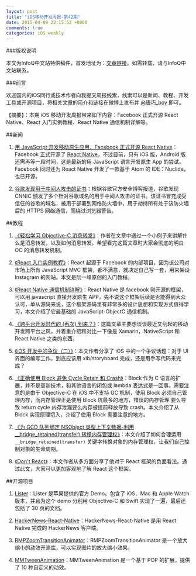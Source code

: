 ```yaml
---
layout: post
title: "iOS移动开发周报-第42期"
date: 2015-04-09 22:15:52 +0800
comments: true
categories: iOS weekly
---
```


###版权说明

本文为InfoQ中文站特供稿件，首发地址为：[文章链接](http://www.infoq.com/cn/news/2015/04/facebook-react-native)。如需转载，请与InfoQ中文站联系。

###前言

欢迎国内的iOS同行或技术作者向我提交周报线索，线索可以是新闻、教程、开发工具或开源项目，将相关文章的简介和链接在微博上发布并 [@唐巧_boy](http://weibo.com/tangqiaoboy) 即可。

【摘要】：本期 iOS 移动开发周报带来如下内容：Facebook 正式开源 React Native、React 入门实例教程、React Native 通信机制详解等。

##新闻

 1. [用 JavaScript 开发移动原生应用，Facebook 正式开源 React Native](http://www.csdn.net/article/2015-03-27/2824323-facebook-open-sources-react-native)：Facebook 正式开源了 [React Native](https://github.com/facebook/react-native)，不过目前，只有 iOS 版，Android 版还需再等一段时间，这是最新的用 JavaScript 语言开发原生 App 的尝试。Facebook 同时还为 React Native 开发了一款基于 Atom 的 IDE：Nuclide，也已开源。

 1. [谷歌发现用于中间人攻击的证书](http://weibo.com/p/1001603823955516487761)：根据谷歌官方安全博客报道，谷歌发现 CNNIC 颁发了多个针对谷歌域名的用于中间人攻击的证书。该证书冒充成受信任的谷歌的域名，被用于部署到网络防火墙中，用于劫持所有处于该防火墙后的 HTTPS 网络通信，而绕过浏览器警告。

##教程

 1. [《轻松学习 Objective-C 消息转发》](http://www.jianshu.com/p/1bde36ad9938)：作者在文章中通过一个小例子来讲解什么是消息转发，以及如何消息转发，希望看完这篇文章时大家会彻底的明白 OC 的消息转发机制。

 1. [《React 入门实例教程》](http://www.ruanyifeng.com/blog/2015/03/react.html)：React 起源于 Facebook 的内部项目，因为该公司对市场上所有 JavaScript MVC 框架，都不满意，就决定自己写一套，用来架设 Instagram 的网站。本文是阮一峰原创的入门教程。

 1. [《React Native 通信机制详解》](http://blog.cnbang.net/tech/2698/)：React Native 是 facebook 刚开源的框架，可以用 javascript 直接开发原生 APP，先不说这个框架后续是否能得到大众认可，单从源码来说，这个框架源码里有非常多的设计思想和实现方式值得学习，本文介绍了它最基础的 JavaScript-ObjectC 通信机制。

 1. [《跨平台开发时代的 (再次) 到来？》](http://onevcat.com/2015/03/cross-platform/)：这篇文章主要想谈谈最近又刮起的移动开发跨平台之风，并着重介绍和对比一下像是 Xamarin，NativeScript 和 React Native 之类的东西。

 1. [《iOS 开发中的争议（二）》](http://blog.devtang.com/blog/2015/03/22/ios-dev-controversy-2/)：本文作者分享了 iOS 中的一个争议话题：对于 UI 界面的编写工作，到底应该用 xib/storyboard 完成，还是用手写代码来完成？

 1. [《正确使用 Block 避免 Cycle Retain 和 Crash》](http://tanqisen.github.io/blog/2013/04/19/gcd-block-cycle-retain/)：Block 作为 C 语言的扩展，并不是高新技术，和其他语言的闭包或 lambda 表达式是一回事。需要注意的是由于 Objective-C 在 iOS 中不支持 GC 机制，使用 Block 必须自己管理内存，而内存管理正是使用 Block 坑最多的地方，错误的内存管理 要么导致 return cycle 内存泄漏要么内存被提前释放导致 crash。本文介绍了从 Block 实现原理切入，介绍了使用 Block 需要注意的地方。

 1. [《为 GCD 队列绑定 NSObject 类型上下文数据-利用 __bridge_retained(transfer) 转移内存管理权》](http://tutuge.me/2015/03/29/bind-data-to-gcd-queue/)：本文介绍了如何合理运用 `__bridge_retained(transfer)` 关键字转换对象的内存管理权，让我们自己控制对象的生命周期。

 1. [《Don't React》](http://staltz.com/dont-react/#/)：本文作者从多方面分享了他对于 React 框架的负面看法。通过此文，大家可以更加客观地了解 React 这个框架。

##开源项目

 1. [Lister](https://developer.apple.com/library/ios/samplecode/Lister/Introduction/Intro.html)：Lister 是苹果提供的官方 Demo。包含了 iOS、Mac 和 Apple Watch 版本，并且为这个 demo 分别用 Objective-C 和 Swift 实现了一遍，最后还包括了 30 页的文档。

 1. [HackerNews-React-Native](https://github.com/iSimar/HackerNews-React-Native)：HackerNews-React-Native 是用 React Native 完成的 HackerNews 客户端。

 1. [RMPZoomTransitionAnimator](https://github.com/recruit-mp/RMPZoomTransitionAnimator)：RMPZoomTransitionAnimator 是一个放大缩小的动效开源库，可以实现图片的放大缩小效果。

 1. [MMTweenAnimation](https://github.com/adad184/MMTweenAnimation)：MMTweenAnimation 是一个基于 POP 的扩展，提供了 10 种自定义的动效。
 
